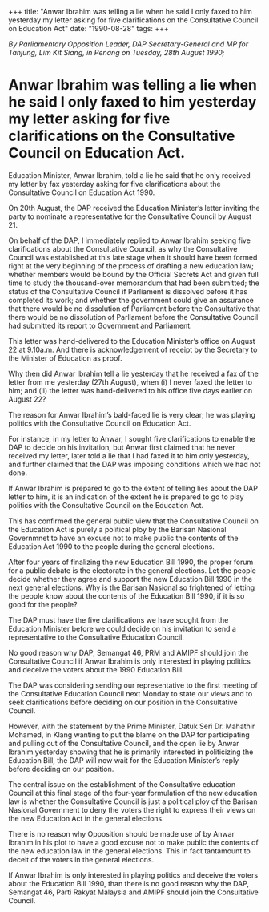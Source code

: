+++ 
title: "Anwar Ibrahim was telling a lie when he said I only faxed to him yesterday my letter asking for five clarifications on the Consultative Council on Education Act"
date: "1990-08-28"
tags:
+++

_By Parliamentary Opposition Leader, DAP Secretary-General and MP for Tanjung, Lim Kit Siang, in Penang on Tuesday, 28th August 1990;_

# Anwar Ibrahim was telling a lie when he said I only faxed to him yesterday my letter asking for five clarifications on the Consultative Council on Education Act.

Education Minister, Anwar Ibrahim, told a lie he said that he only received my letter by fax yesterday asking for five clarifications about the Consultative Council on Education Act 1990.</u>

On 20th August, the DAP received the Education Minister’s letter inviting the party to nominate a representative for the Consultative Council by August 21.

On behalf of the DAP, I immediately replied to Anwar Ibrahim seeking five clarifications about the Consultative Council, as why the Consultative Council was established at this late stage when it should have been formed right at the very beginning of the process of drafting a new education law; whether members would be bound by the Official Secrets Act and given full time to study the thousand-over memorandum that had been submitted; the status of the Consultative Council if Parliament is dissolved before it has completed its work; and whether the government could give an assurance that there would be no dissolution of Parliament before the Consultative that there would be no dissolution of Parliament before the Consultative Council had submitted its report to Government and Parliament.

This letter was hand-delivered to the Education Minister’s office on August 22 at 9.10a.m. And there is acknowledgement of receipt by the Secretary to the Minister of Education as proof.

Why then did Anwar Ibrahim tell a lie yesterday that he received a fax of the letter from me yesterday (27th August), when (i) I never faxed the letter to him; and (ii) the letter was hand-delivered to his office five days earlier on August 22?

The reason for Anwar Ibrahim’s bald-faced lie is very clear; he was playing politics with the Consultative Council on Education Act.

For instance, in my letter to Anwar, I sought five clarifications to enable the DAP to decide on his invitation, but Anwar first claimed that he never received my letter, later told a lie that I had faxed it to him only yesterday, and further claimed that the DAP was imposing conditions which we had not done.

If Anwar Ibrahim is prepared to go to the extent of telling lies about the DAP letter to him, it is an indication of the extent he is prepared to go to play politics with the Consultative Council on the Education Act.

This has confirmed the general public view that the Consultative Council on the Education Act is purely a political ploy by the Barisan Nasional Governmnet to have an excuse not to make public the contents of the Education Act 1990 to the people during the general elections.


After four years of finalizing the new Education Bill 1990, the proper forum for a public debate is the electorate in the general elections. Let the people decide whether they agree and support the new Education Bill 1990 in the next general elections. Why is the Barisan Nasional so frightened of letting the people know about the contents of the Education Bill 1990, if it is so good for the people?

The DAP must have the five clarifications we have sought from the Education Minister before we could decide on his invitation to send a representative to the Consultative Education Council.

No good reason why DAP, Semangat 46, PRM and AMIPF should join the Consultative Council if Anwar Ibrahim is only interested in playing politics and deceive the voters about the 1990 Education Bill.


The DAP was considering sending our representative to the first meeting of the Consultative Education Council next Monday to state our views and to seek clarifications before deciding on our position in the Consultative Council.

However, with the statement by the Prime Minister, Datuk Seri Dr. Mahathir Mohamed, in Klang wanting to put the blame on the DAP for participating and pulling out of the Consultative Council, and the open lie by Anwar Ibrahim yesterday showing that he is primarily interested in politicizing the Education Bill, the DAP will now wait for the Education Minister’s reply before deciding on our position.

The central issue on the establishment of the Consultative education Council at this final stage of the four-year formulation of the new education law is whether the Consultative Council is just a political ploy of the Barisan Nasional Government to deny the voters the right to express their views on the new Education Act in the general elections.

There is no reason why Opposition should be made use of by Anwar Ibrahim in his plot to have a good excuse not to make public the contents of the new education law in the general elections. This in fact tantamount to deceit of the voters in the general elections.

If Anwar Ibrahim is only interested in playing politics and deceive the voters about the Education Bill 1990, than there is no good reason why the DAP, Semangat 46, Parti Rakyat Malaysia and AMIPF should join the Consultative Council.

 
